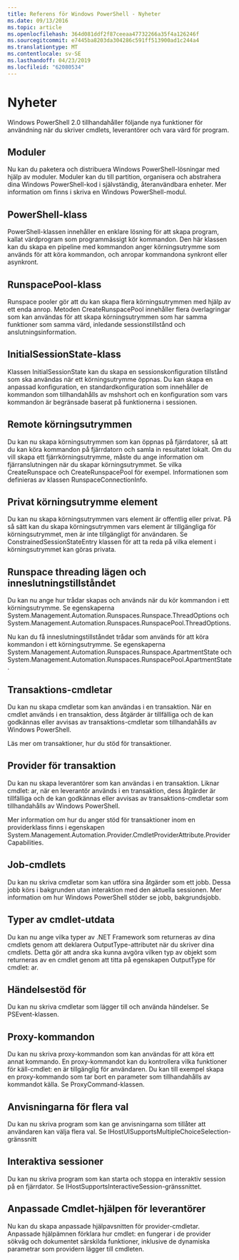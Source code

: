 ```yaml
---
title: Referens för Windows PowerShell - Nyheter
ms.date: 09/13/2016
ms.topic: article
ms.openlocfilehash: 364d081ddf2f87ceeaa47732266a35f4a126246f
ms.sourcegitcommit: e7445ba8203da304286c591ff513900ad1c244a4
ms.translationtype: MT
ms.contentlocale: sv-SE
ms.lasthandoff: 04/23/2019
ms.locfileid: "62080534"
---
```

# <a name="whats-new"></a>Nyheter

Windows PowerShell 2.0 tillhandahåller följande nya funktioner för användning när du skriver cmdlets, leverantörer och vara värd för program.

## <a name="modules"></a>Moduler

Nu kan du paketera och distribuera Windows PowerShell-lösningar med hjälp av moduler. Moduler kan du till partition, organisera och abstrahera dina Windows PowerShell-kod i självständig, återanvändbara enheter. Mer information om finns i skriva en Windows PowerShell-modul.

## <a name="the-powershell-class"></a>PowerShell-klass

PowerShell-klassen innehåller en enklare lösning för att skapa program, kallat värdprogram som programmässigt kör kommandon. Den här klassen kan du skapa en pipeline med kommandon anger körningsutrymme som används för att köra kommandon, och anropar kommandona synkront eller asynkront.

## <a name="the-runspacepool-class"></a>RunspacePool-klass

Runspace pooler gör att du kan skapa flera körningsutrymmen med hjälp av ett enda anrop. Metoden CreateRunspacePool innehåller flera överlagringar som kan användas för att skapa körningsutrymmen som har samma funktioner som samma värd, inledande sessionstillstånd och anslutningsinformation.

## <a name="the-initialsessionstate-class"></a>InitialSessionState-klass

Klassen InitialSessionState kan du skapa en sessionskonfiguration tillstånd som ska användas när ett körningsutrymme öppnas. Du kan skapa en anpassad konfiguration, en standardkonfiguration som innehåller de kommandon som tillhandahålls av mshshort och en konfiguration som vars kommandon är begränsade baserat på funktionerna i sessionen.

## <a name="remote-runspaces"></a>Remote körningsutrymmen

Du kan nu skapa körningsutrymmen som kan öppnas på fjärrdatorer, så att du kan köra kommandon på fjärrdatorn och samla in resultatet lokalt. Om du vill skapa ett fjärrkörningsutrymme, måste du ange information om fjärranslutningen när du skapar körningsutrymmet. Se vilka CreateRunspace och CreateRunspacePool för exempel. Informationen som definieras av klassen RunspaceConnectionInfo.

## <a name="private-runspace-elements"></a>Privat körningsutrymme element

Du kan nu skapa körningsutrymmen vars element är offentlig eller privat. På så sätt kan du skapa körningsutrymmen vars element är tillgängliga för körningsutrymmet, men är inte tillgängligt för användaren. Se ConstrainedSessionStateEntry klassen för att ta reda på vilka element i körningsutrymmet kan göras privata.

## <a name="runspace-threading-modes-and-apartment-state"></a>Runspace threading lägen och inneslutningstillståndet

Du kan nu ange hur trådar skapas och används när du kör kommandon i ett körningsutrymme. Se egenskaperna System.Management.Automation.Runspaces.Runspace.ThreadOptions och System.Management.Automation.Runspaces.RunspacePool.ThreadOptions.

Nu kan du få inneslutningstillståndet trådar som används för att köra kommandon i ett körningsutrymme. Se egenskaperna System.Management.Automation.Runspaces.Runspace.ApartmentState och System.Management.Automation.Runspaces.RunspacePool.ApartmentState.

## <a name="transaction-cmdlets"></a>Transaktions-cmdletar

Du kan nu skapa cmdletar som kan användas i en transaktion. När en cmdlet används i en transaktion, dess åtgärder är tillfälliga och de kan godkännas eller avvisas av transaktions-cmdletar som tillhandahålls av Windows PowerShell.

Läs mer om transaktioner, hur du stöd för transaktioner.

## <a name="transaction-provider"></a>Provider för transaktion

Du kan nu skapa leverantörer som kan användas i en transaktion. Liknar cmdlet: ar, när en leverantör används i en transaktion, dess åtgärder är tillfälliga och de kan godkännas eller avvisas av transaktions-cmdletar som tillhandahålls av Windows PowerShell.

Mer information om hur du anger stöd för transaktioner inom en providerklass finns i egenskapen System.Management.Automation.Provider.CmdletProviderAttribute.ProviderCapabilities.

## <a name="job-cmdlets"></a>Job-cmdlets

Du kan nu skriva cmdletar som kan utföra sina åtgärder som ett jobb. Dessa jobb körs i bakgrunden utan interaktion med den aktuella sessionen. Mer information om hur Windows PowerShell stöder se jobb, bakgrundsjobb.

## <a name="cmdlet-output-types"></a>Typer av cmdlet-utdata

Du kan nu ange vilka typer av .NET Framework som returneras av dina cmdlets genom att deklarera OutputType-attributet när du skriver dina cmdlets. Detta gör att andra ska kunna avgöra vilken typ av objekt som returneras av en cmdlet genom att titta på egenskapen OutputType för cmdlet: ar.

## <a name="event-support"></a>Händelsestöd för

Du kan nu skriva cmdletar som lägger till och använda händelser. Se PSEvent-klassen.

## <a name="proxy-commands"></a>Proxy-kommandon

Du kan nu skriva proxy-kommandon som kan användas för att köra ett annat kommando. En proxy-kommandot kan du kontrollera vilka funktioner för käll-cmdlet: en är tillgänglig för användaren. Du kan till exempel skapa en proxy-kommando som tar bort en parameter som tillhandahålls av kommandot källa. Se ProxyCommand-klassen.

## <a name="multiple-choice-prompts"></a>Anvisningarna för flera val

Du kan nu skriva program som kan ge anvisningarna som tillåter att användaren kan välja flera val. Se IHostUISupportsMultipleChoiceSelection-gränssnitt

## <a name="interactive-sessions"></a>Interaktiva sessioner

Du kan nu skriva program som kan starta och stoppa en interaktiv session på en fjärrdator.
Se IHostSupportsInteractiveSession-gränssnittet.

## <a name="custom-cmdlet-help-for-providers"></a>Anpassade Cmdlet-hjälpen för leverantörer

Nu kan du skapa anpassade hjälpavsnitten för provider-cmdletar. Anpassade hjälpämnen förklara hur cmdlet: en fungerar i de provider sökväg och dokumentet särskilda funktioner, inklusive de dynamiska parametrar som providern lägger till cmdleten.
